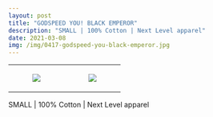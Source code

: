 ```yaml
---
layout: post
title: "GODSPEED YOU! BLACK EMPEROR"
description: "SMALL | 100% Cotton | Next Level apparel"
date: 2021-03-08
img: /img/0417-godspeed-you-black-emperor.jpg
---
```




<table style="width:100%;"><tr><td style="vertical-align:top;">
      <figure class="tmblr-full" data-orig-height="2048" data-orig-width="1365" data-orig-src="https://concertshirts.netlify.app/shirts/0417/0417-01.jpg"><img src="https://64.media.tumblr.com/dfc92215d0688daa81c8b4c464b9e829/831b450ac70b7c60-64/s540x810/987fe6909117749f6099e3e2804b215ff7c2552c.jpg" data-orig-height="2048" data-orig-width="1365" data-orig-src="https://concertshirts.netlify.app/shirts/0417/0417-01.jpg"/></figure></td>
    <td style="vertical-align:top;">
      <figure class="tmblr-full" data-orig-height="2048" data-orig-width="1365" data-orig-src="https://concertshirts.netlify.app/shirts/0417/0417-02.jpg"><img src="https://64.media.tumblr.com/d4b029f698c28ff5946c3568f1f9743e/831b450ac70b7c60-0e/s540x810/3089f353deae2ae4cbf90ad69f8c5f09ec55967a.jpg" data-orig-height="2048" data-orig-width="1365" data-orig-src="https://concertshirts.netlify.app/shirts/0417/0417-02.jpg"/></figure></td>
  </tr></table><p>
  SMALL | 100% Cotton | Next Level apparel
</p>
